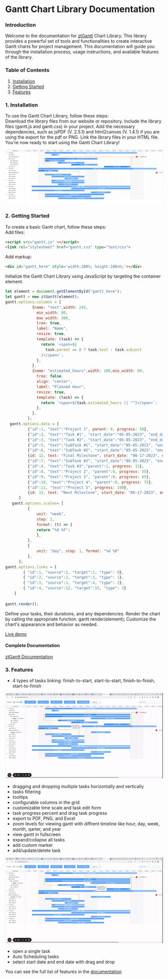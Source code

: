 # Gantt Chart Library Documentation # 
  

### Introduction  ###
Welcome to the documentation for [ztGantt](https://zt-gantt.zehntech.net/) Chart Library. This library provides a powerful set of tools and functionalities to create interactive Gantt charts for project management. This documentation will guide you through the installation process, usage instructions, and available features of the library.   
  

### Table of Contents ###
1. [Installation](#installation)
2. [Getting Started](#getting-started) 
3. [Features](#features)   
  
  
<a name="installation"></a>
### 1. Installation ###
To use the Gantt Chart Library, follow these steps:  
Download the library files from our website or repository. Include the library files (gantt.js and gantt.css) in your project. Add the necessary dependencies, such as jsPDF (V. 2.5.1) and html2canvas (V. 1.4.1) if you are using the export for the pdf or PNG. Link the library files in your HTML file.
You're now ready to start using the Gantt Chart Library!    

<a href="https://zt-gantt.zehntech.net/">
  <img src="./images/zt-gantt-screenshot.png">
</a>  
  
<a name="getting-started"></a>
### 2. Getting Started 
To create a basic Gantt chart, follow these steps:   
Add files:   
~~~html
<script src="gantt.js" ></script>
<link rel="stylesheet" href="gantt.css" type="text/css">
~~~  

Add markup:  
~~~html
<div id="gantt_here" style='width:100%; height:100vh;'></div>
~~~  

Initialize the Gantt Chart Library using JavaScript by targeting the container element.   

~~~js
let element = document.getElementById("gantt_here"); 
let gantt = new ztGantt(element);
gantt.options.columns = [ 
            {name: "text",width: 245, 
              min_width: 80, 
              max_width: 300, 
              tree: true, 
              label: "Name", 
              resize: true, 
              template: (task) => { 
                return `<span>${ 
                  task.parent == 0 ? task.text : task.subject 
                }</span>`; 
              }, 
            }, 
            {name: "estimated_hours",width: 100,min_width: 80, 
              tree: false, 
              align: "center", 
              label: "Planned Hour", 
              resize: true, 
              template: (task) => { 
                return `<span>${task.estimated_hours || ""}</span>`; 
              }, 
            }, 
          ]; 
  gantt.options.data = [ 
          {"id":1, "text":"Project 1", parent: 0, progress: 50}, 
          {"id":2, "text":"Task #1", "start_date":"05-05-2023", "end_date": "05-05-2023","parent":1, progress: 60}, 
          {"id":3, "text":"Task #2", "start_date":"05-05-2023", "end_date": "05-05-2023","parent":1, progress: 30}, 
          {"id":5, "text":"SubTask #1", "start_date":"05-05-2023", "end_date": "05-05-2023","parent":3, progress: 10}, 
          {"id":6, "text":"SubTask #2", "start_date":"05-05-2023", "end_date": "05-05-2023","parent":3, progress: 80}, 
          {id: 12, text: "Final Milestone", start_date: "06-17-2023", end_date: "06-17-2023", parent: 8, type:"milestone" }, 
          {"id":7, "text":"SubTask #3", "start_date":"05-05-2023", "end_date": "05-05-2023","parent":3, progress: 45}, 
          {"id":4, "text":"Task #3","parent":1, progress: 15}, 
          {"id":8, "text":"Project 2", "parent":0, progress: 55}, 
          {"id":9, "text":"Project 3", "parent":0, progress: 65}, 
          {"id":10, "text":"Project 4", "parent":0, progress: 75}, 
          {"id":11, "text":"Project 5", progress: 100}, 
          {id: 13, text: "Next Milestone", start_date: "06-17-2023", end_date: "06-17-2023", parent: 8, type:"milestone" }, 
      ] 
   gantt.options.scales= [ 
          { 
              unit: "week", 
              step: 1, 
              format: (t) => { 
              return "%d %F"; 
              }, 
          },
          { 
              unit: "day", step: 1, format: "%d %D" 
          }, 
      ]; 
gantt.options.links = [
        { "id":1, "source":1, "target":2, "type": 0},
        { "id":2, "source":2, "target":3, "type": 1},
        { "id":3, "source":3, "target":4, "type": 2},
        { "id":4, "source":12, "target":15, "type": 3}
    ]

gantt.render();
~~~ 
Define your tasks, their durations, and any dependencies. Render the chart by calling the appropriate function. gantt.render(element); Customize the chart's appearance and behavior as needed.   
  
[Live demo](https://zt-gantt.zehntech.net/)    
  
#### Complete Documentation ####  
  
[ztGantt Documentation](https://zt-gantt.zehntech.net/docx/Documentation.pdf)
    
<a name="features"></a>
### 3. Features ###  
  * 4 types of tasks linking: finish-to-start, start-to-start, finish-to-finish, start-to-finish    
  <a href="https://zt-gantt.zehntech.net/">
    <img src="./images/links.gif">
  </a>  

  * dragging and dropping multiple tasks horizontally and vertically    
  * tasks filtering    
  * tooltips  
  * configurable columns in the grid  
  * customizable time scale and task edit form  
  * task progress percent and drag task progress    
  * export to PDF, PNG, and Excel    
  * zoom levels for viewing gantt with diffrent timeline like hour, day, week, month, qarter, and year  
  * view gantt in fullscreen    
  * expand/collapse all tasks  
  * add custom marker  
  * add/update/delete task  
  <a href="https://zt-gantt.zehntech.net/">
    <img src="./images/popup.gif">
  </a>    
  
  * open a single task  
  * Auto Scheduling tasks   
  * select start date and end date with drag and drop    
  
  You can see the full list of features in the [documentation](https://zt-gantt.zehntech.net/docx/Documentation.pdf) 
